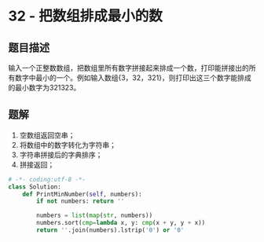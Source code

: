 # 32 - 把数组排成最小的数

## 题目描述
输入一个正整数数组，把数组里所有数字拼接起来排成一个数，打印能拼接出的所有数字中最小的一个。例如输入数组{3，32，321}，则打印出这三个数字能排成的最小数字为321323。



## 题解
1. 空数组返回空串；
2. 将数组中的数字转化为字符串；
3. 字符串拼接后的字典排序；
4. 拼接返回；

```python
# -*- coding:utf-8 -*-
class Solution:
    def PrintMinNumber(self, numbers):
        if not numbers: return ''

        numbers = list(map(str, numbers))
        numbers.sort(cmp=lambda x, y: cmp(x + y, y + x))
        return ''.join(numbers).lstrip('0') or '0'

```